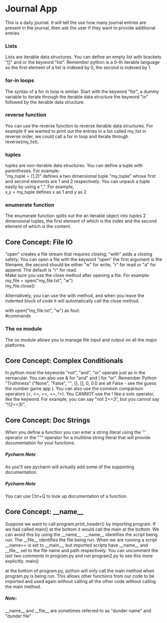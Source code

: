 # Journal App
This is a daily journal. It will tell the use how many journal entries are present in the journal, then ask the user if they want to provide additional entries


### Lists
Lists are iterable data structures. You can define an empty list with brackets "[]" and or the keyword "list".
Remember python is a 0-th iterable language so the first element of a list is indexed by 0, the second is indexed by 1.

### for-in loops
The syntax of a for in loop is similar. Start with the keyword "for", a dummy variable to iterate through the iterable data structure the keyword "in"  followed by the iterable data structure.


### reverse function
You can use the reverse function to reverse iterable data structures. For example if we wanted to print out the entries in a list called my_list in reverse order, we could call a for in loop and iterate through reverse(my_list).

### tuples
tuples are non-iterable data structures. You can define a tuple with parentheses. For example:   
"my_tuple = (1,2)" defines a two dimensional tuple "my_tuple" whose first and second elements are 1 and 2 respectively. You can unpack a tuple easily by using a ",". For example,    
x,y = my_tuple defines x as 1 and y as 2

### enumerate function
The enumerate function splits out the an iterable object into tuples 2 dimensional tuples, the first element of which is the index and the second element of which is the content.
 
## Core Concept: File IO 
"open" creates a file stream that requires closing; "with" adds a closing safety.
You can open a file with the keyword "open" the first argument is the filename, the second should be either "w" for write, "r" for read or "a" for append. The default is "r" for read.      
Make sure you use the close method after opening a file. For example:   
my_file = open("my_file.txt", "w")   
my_file.close()

Alternatively, you can use  the with method, and when you leave the indented block of code it will automatically call the close method.

with open("my_file.txt", "w") as fout:    
     #commands


### The os module
The os module allows you to manage file input and output on all the major platforms.

## Core Concept: Complex Conditionals
In python most the keywords "not", "and", "or" operate just as in the vernacular. You can also use & for "and" and | for "or".
Remember Python "Truthiness" ("None", "False", "", {}, [], 0, 0.0 are all False - see the guess the number game app ).
You can also use the common comparison operators (<, <=, >=, ==, !=). You CANNOT use the ! like a solo operator, like the keyword. For example, you can say "not 2==3", but you cannot say "!(2==3)". 

## Core Concept: Doc Strings
When you define a function you can enter a string literal using the ''' operator or the """ operator for a multiline string literal that will provide documentation for your functions. 

##### Pycharm Note
As you'll see pycharm will actually add some of the supporting documentation. 
##### Pycharm Note
You can use Ctrl+Q to look up documentation of a function.


## Core Concept: \_\_name__
Suppose we want to call program.print_header() by importing program. If we had called main() at the bottom it would call the main at the bottom. 
We can avoid this by using the \_\_name__ . \_\_name__  identifies the script being run. 
The \_\_file__ identifies the file being run. When we are running a script \_\_name== is set to \_\_main__, but imported scripts have \_\_name__ and \_\_file__ set to the file name and path respectively. You can uncomment the last two comments in program.py and run program2.py to see this more explicitly. 
main()

at the bottom of program.py, python will only call the main method when program.py is being run. This allows other functions from our code to be imported and used again without calling all the other code without calling the main method.

##### Note:
\_\_name__ and \_\_file__ are sometimes referred to as "dunder name" and "dunder file"



